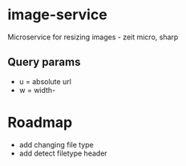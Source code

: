 # image-service
Microservice for resizing images - zeit micro, sharp


## Query params
- u = absolute url
- w = width- 


# Roadmap
- add changing file type
- add detect filetype header
